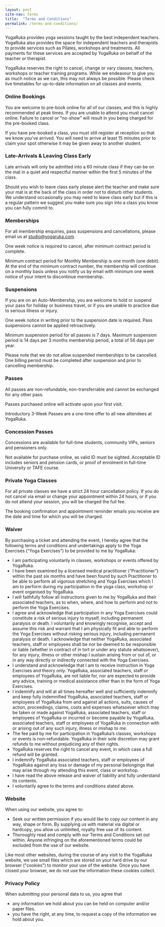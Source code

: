 ```yaml
---
layout: post
site-nav: terms
title:  "Terms and Conditions"
permalink: /terms-and-conditions/
---
```


YogaRuka provides yoga sessions taught by the best independent teachers. YogaRuka also provides the space for independent teachers and therapists to provide services such as Pilates, workshops and treatments. All payments for these services are accepted by YogaRuka on behalf of the teacher or therapist.

YogaRuka reserves the right to cancel, change or vary classes, teachers, workshops or teacher training programs. While we endeavour to give you as much notice as we can, this may not always be possible. Please check live timetables for up-to-date information on all classes and events.


### Online Bookings

You are welcome to pre-book online for all of our classes, and this is highly recommended at peak times. If you are unable to attend you must cancel online. Failure to cancel or “no-show” will result in you being charged for the pre-booked class.

If you have pre-booked a class, you must still register at reception so that we know you’ve arrived.
You will need to arrive at least 15 minutes prior to claim your spot otherwise it may be given away to another student.


### Late-Arrivals & Leaving Class Early

Late arrivals will only be admitted into a 60 minute class if they can be on the mat in a quiet and respectful manner within the first 5 minutes of the class.

Should you wish to leave class early please alert the teacher and make sure your mat is at the back of the class in order not to disturb other students. We understand occasionally you may need to leave class early but if this is a regular pattern we suggest you make sure you sign into a class you know you can fully commit to.


### Memberships

For all membership enquiries, pass suspensions and cancellations, please email us at studio@yogaruka.com.

One week notice is required to cancel, after minimum contract period is complete.

Minimum contract period for Monthly Membership is one month (one debit). At the end of the minimum contract number, the membership will continue on a monthly basis unless you notify us by email with minimum one week notice of your intent to discontinue membership.


### Suspensions

If you are on an Auto-Membership, you are welcome to hold or suspend your pass for holiday or business travel, or if you are unable to practice due to serious illness or injury. 

One week notice in writing prior to the suspension date is required. Pass suspensions cannot be applied retroactively.

Minimum suspension period for all passes is 7 days. Maximum suspension period is 14 days per 3 months membership period, a total of 56 days per year.

Please note that we do not allow suspended memberships to be cancelled. One billing period must be completed after suspension and prior to cancelling membership.


### Passes

All passes are non-refundable, non-transferrable and cannot be exchanged for any other pass.

Passes purchased online will activate upon your first visit.

Introductory 3-Week Passes are a one-time offer to all new attendees at YogaRuka.


### Concession Passes

Concessions are available for full-time students, community VIPs, seniors and pensioners only.

Not available for purchase online, as valid ID must be sighted. Acceptable ID includes seniors and pension cards, or proof of enrolment in full-time University or TAFE course.


### Private Yoga Classes

For all private classes we have a strict 24 hour cancellation policy. If you do not cancel via email or change your appointment within 24 hours, or if you do not attend your session, you will be charged the full fee.

The booking confirmation and appointment reminder emails you receive are the date and time for which you will be charged.


### Waiver

By purchasing a ticket and attending the event, I hereby agree that the following terms and conditions and undertakings apply to the Yoga Exercises (“Yoga Exercises”) to be provided to me by YogaRuka:

- I am participating voluntarily in classes, workshops or events offered by YogaRuka.
- I have been examined by a licensed medical practitioner (“Practitioner”) within the past six months and have been found by such Practitioner to be able to perform all vigorous stretching and Yoga Exercises which I am to perform during my participation in the yoga class, workshop or event organised by YogaRuka.
- I will faithfully follow all instructions given to me by YogaRuka and their associated teachers, as to when, where, and how to perform and not to perform the Yoga Exercises.
- I agree and acknowledge that participation in any Yoga Exercises could constitute a risk of serious injury to myself, including permanent paralysis or death. I voluntarily and knowingly recognise, accept and assume this risk and warrant that I am physically fit and able to perform the Yoga Exercises without risking serious injury, including permanent paralysis or death. I acknowledge that neither YogaRuka, associated teachers, staff or employees shall be nor be deemed to be responsible or liable (whether in contract of in tort or under any statute whatsoever), for any injury, illness or other mishap I sustain arising from or out of, or in any way directly or indirectly connected with the Yoga Exercises.
- I understand and acknowledge that I am to receive instruction in Yoga Exercises and theory only. YogaRuka, associated teachers, staff or employees of YogaRuka, are not liable for, nor are expected to provide any advice, training or medical assistance other than in the form of Yoga Exercises.
- I indemnify and will at all times hereafter well and sufficiently indemnify and keep fully indemnified YogaRuka, associated teachers, staff or employees of YogaRuka from and against all actions, suits, causes of action, proceedings, claims, costs and expenses whatsoever which may be taken or made against YogaRuka, associated teachers, staff or employees of YogaRuka or incurred or become payable by YogaRuka, associated teachers, staff or employees of YogaRuka in connection with or arising out of any such injury, illness or mishap to me.
- The fee paid by me for participation in YogaRuka’s classes, workshops or events is non-refundable. YogaRuka in their sole discretion may grant refunds to me without prejudicing any of their rights.
- YogaRuka reserves the right to cancel any event, in which case a full refund will be granted.
- I indemnify YogaRuka associated teachers, staff or employees of YogaRuka against any loss or damage of my personal belongings that may arise through my attending this event, class or workshop.
- I have read the above release and waiver of liability and fully understand its contents.
- I voluntarily agree to the terms and conditions stated above.


### Website

When using our website, you agree to:

- Seek our written permission if you would like to copy our content in any way, shape or form. By supplying us with material via digital or hardcopy, you allow us unlimited, royalty free use of its content.
- Thoroughly read and comply with our Terms and Conditions set out within. Anyone infringing on the aforementioned terms could be excluded from the use of our website.

Like most other websites, during the course of any visit to the YogaRuka website, we use small files which are stored on your hard drive by our browser ("cookies") to monitor your use of the website. Once you have closed your browser, we do not use the information these cookies collect.


### Privacy Policy

When submitting your personal data to us, you agree that

- any information we hold about you can be held on computer and/or paper files.
- you have the right, at any time, to request a copy of the information we hold about you.